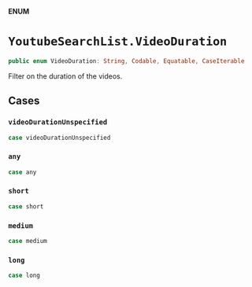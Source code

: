 **ENUM**

# `YoutubeSearchList.VideoDuration`

```swift
public enum VideoDuration: String, Codable, Equatable, CaseIterable
```

Filter on the duration of the videos.

## Cases
### `videoDurationUnspecified`

```swift
case videoDurationUnspecified
```

### `any`

```swift
case any
```

### `short`

```swift
case short
```

### `medium`

```swift
case medium
```

### `long`

```swift
case long
```
